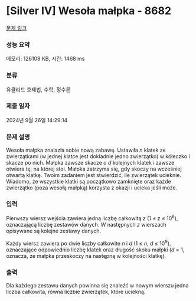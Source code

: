 # [Silver IV] Wesoła małpka - 8682 

[문제 링크](https://www.acmicpc.net/problem/8682) 

### 성능 요약

메모리: 126108 KB, 시간: 1468 ms

### 분류

유클리드 호제법, 수학, 정수론

### 제출 일자

2024년 9월 26일 14:29:14

### 문제 설명

<p>Wesoła małpka znalazła sobie nową zabawę. Ustawiła <em>n</em> klatek ze zwierzątkami (w jednej klatce jest dokładnie jedno zwierzątko) w kółeczko i skacze po nich. Małpka zawsze skacze o <em>d</em> kolejnych klatek i zawsze otwiera tę, na której stoi. Małpka zatrzyma się, gdy skoczy na wcześniej otwartą klatkę. Twoim zadaniem jest stwierdzić, ile zwierzątek ucieknie. Wiadomo, że wszystkie klatki są początkowo zamknięte oraz każde zwierzątko (poza wesołą małpką) korzysta z okazji i ucieka jeśli może.</p>

### 입력 

 <p>Pierwszy wiersz wejścia zawiera jedną liczbę całkowitą <em>z</em> (1 ≤ <em>z</em> ≤ 10<sup>6</sup>), oznaczającą liczbę zestawów danych. W następnych <em>z</em> wierszach opisywane są kolejne zestawy danych.</p>

<p>Każdy wiersz zawiera po dwie liczby całkowite <em>n</em> i <em>d</em> (1 ≤ <em>n</em>, <em>d</em> ≤ 10<sup>9</sup>), oznaczające odpowiednio liczbę klatek oraz długość skoku małpki (<em>d</em> = 1, oznacza, że małpka przeskoczy na następną w kolejności klatkę).</p>

### 출력 

 <p>Dla każdego zestawu danych powinna się znaleźć w nowym wierszu jedna liczba całkowita, równa liczbie zwierzątek, które uciekną.</p>

